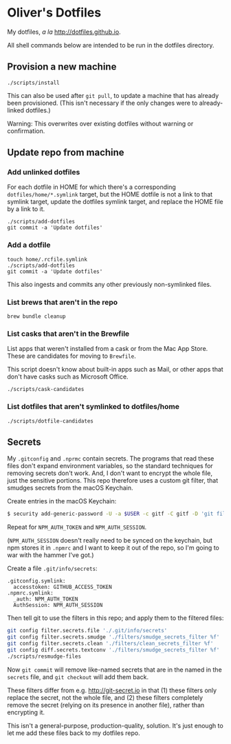 # Oliver's Dotfiles

My dotfiles, _a la_ <http://dotfiles.github.io>.

All shell commands below are intended to be run in the dotfiles directory.

## Provision a new machine

```shell
./scripts/install
```

This can also be used after `git pull`, to update a machine that has already been provisioned.
(This isn't necessary if the only changes were to already-linked dotfiles.)

Warning: This overwrites over existing dotfiles without warning or confirmation.

## Update repo from machine

### Add unlinked dotfiles

For each dotfile in HOME for which there's a corresponding `dotfiles/home/*.symlink` target, but the HOME dotfile is not a
link to that symlink target, update the dotfiles symlink target, and replace the HOME file
by a link to it.

```shell
./scripts/add-dotfiles
git commit -a 'Update dotfiles'
```

### Add a dotfile

```shell
touch home/.rcfile.symlink
./scripts/add-dotfiles
git commit -a 'Update dotfiles'
```

This also ingests and commits any other previously non-symlinked files.

### List brews that aren't in the repo

```shell
brew bundle cleanup
```

### List casks that aren't in the Brewfile

List apps that weren't installed from a cask or from the Mac App Store.
These are candidates for moving to `Brewfile`.

This script doesn't know about built-in apps such as Mail, or other apps
that don't have casks such as Microsoft Office.

```shell
./scripts/cask-candidates
```

### List dotfiles that aren't symlinked to dotfiles/home

```shell
./scripts/dotfile-candidates
```

## Secrets

My `.gitconfig` and `.nprmc` contain secrets. The programs that read these files don't expand environment variables, so the standard techniques for removing secrets don't work. And, I don't want to encrypt the whole file, just the sensitive portions. This repo therefore uses a custom git filter, that smudges secrets from the macOS Keychain.

Create entries in the macOS Keychain:

```bash
$ security add-generic-password -U -a $USER -c gitf -C gitf -D 'git filter secret' -l GITHUB_ACCESS_TOKEN  -w …
```

Repeat for `NPM_AUTH_TOKEN` and `NPM_AUTH_SESSION`.

(`NPM_AUTH_SESSION` doesn't really need to be synced on the keychain, but npm stores it in `.npmrc` and I want to keep it out of the repo, so I'm going to war with the hammer I've got.)

Create a file `.git/info/secrets`:

    .gitconfig.symlink:
      accesstoken: GITHUB_ACCESS_TOKEN
    .npmrc.symlink:
      _auth: NPM_AUTH_TOKEN
      AuthSession: NPM_AUTH_SESSION

Then tell git to use the filters in this repo; and apply them to the filtered files:

```bash
git config filter.secrets.file './.git/info/secrets'
git config filter.secrets.smudge './filters/smudge_secrets_filter %f'
git config filter.secrets.clean './filters/clean_secrets_filter %f'
git config diff.secrets.textconv './filters/smudge_secrets_filter %f'
./scripts/resmudge-files
```

Now `git commit` will remove like-named secrets that are in the named in the `secrets` file, and `git checkout` will add them back.

These filters differ from e.g. <http://git-secret.io> in that (1) these filters only replace the secret, not the whole file, and (2) these filters completely remove the secret (relying on its presence in another file), rather than encrypting it.

This isn't a general-purpose, production-quality, solution.
It's just enough to let me add these files back to my dotfiles repo.
